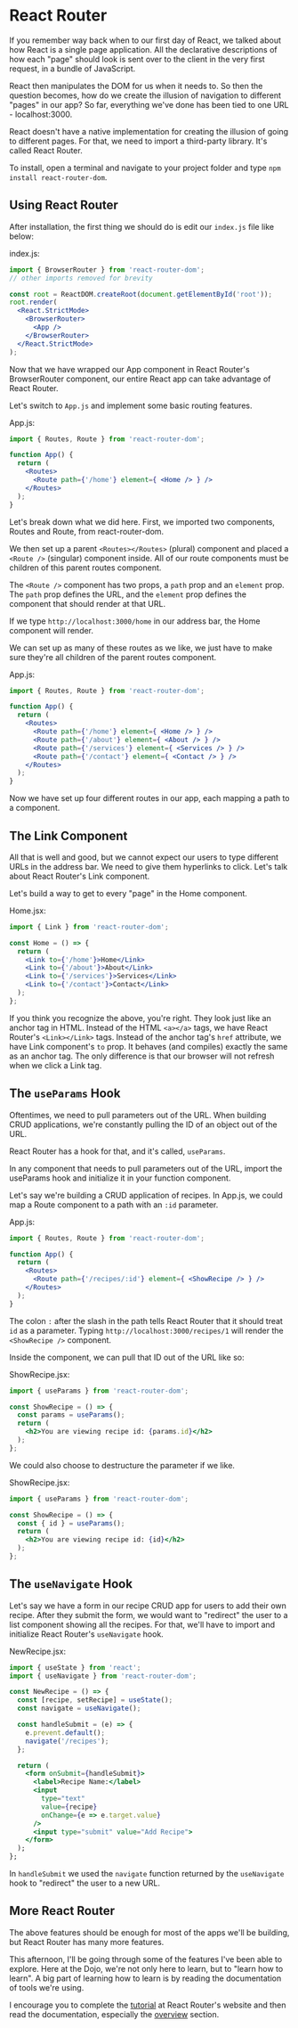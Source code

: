 # React Router

If you remember way back when to our first day of React, we talked about how React is a single page application. All the declarative descriptions of how each "page" should look is sent over to the client in the very first request, in a bundle of JavaScript.

React then manipulates the DOM for us when it needs to. So then the question becomes, how do we create the illusion of navigation to different "pages" in our app? So far, everything we've done has been tied to one URL - localhost:3000.

React doesn't have a native implementation for creating the illusion of going to different pages. For that, we need to import a third-party library. It's called React Router.

To install, open a terminal and navigate to your project folder and type `npm install react-router-dom`.

## Using React Router

After installation, the first thing we should do is edit our `index.js` file like below:

index.js:
```jsx
import { BrowserRouter } from 'react-router-dom';
// other imports removed for brevity

const root = ReactDOM.createRoot(document.getElementById('root'));
root.render(
  <React.StrictMode>
    <BrowserRouter>
      <App />
    </BrowserRouter>
  </React.StrictMode>
);
```

Now that we have wrapped our App component in React Router's BrowserRouter component, our entire React app can take advantage of React Router.

Let's switch to `App.js` and implement some basic routing features.

App.js:
```jsx
import { Routes, Route } from 'react-router-dom';

function App() {
  return (
    <Routes>
      <Route path={'/home'} element={ <Home /> } />
    </Routes>
  );
}
```

Let's break down what we did here. First, we imported two components, Routes and Route, from react-router-dom.

We then set up a parent `<Routes></Routes>` (plural) component and placed a `<Route />` (singular) component inside. All of our route components must be children of this parent routes component.

The `<Route />` component has two props, a `path` prop and an `element` prop. The `path` prop defines the URL, and the `element` prop defines the component that should render at that URL.

If we type `http://localhost:3000/home` in our address bar, the Home component will render.

We can set up as many of these routes as we like, we just have to make sure they're all children of the parent routes component.

App.js:
```jsx
import { Routes, Route } from 'react-router-dom';

function App() {
  return (
    <Routes>
      <Route path={'/home'} element={ <Home /> } />
      <Route path={'/about'} element={ <About /> } />
      <Route path={'/services'} element={ <Services /> } />
      <Route path={'/contact'} element={ <Contact /> } />
    </Routes>
  );
}
```

Now we have set up four different routes in our app, each mapping a path to a component.

## The Link Component

All that is well and good, but we cannot expect our users to type different URLs in the address bar. We need to give them hyperlinks to click. Let's talk about React Router's Link component.

Let's build a way to get to every "page" in the Home component.

Home.jsx:
```jsx
import { Link } from 'react-router-dom';

const Home = () => {
  return (
    <Link to={'/home'}>Home</Link>
    <Link to={'/about'}>About</Link>
    <Link to={'/services'}>Services</Link>
    <Link to={'/contact'}>Contact</Link>
  );
};
```

If you think you recognize the above, you're right. They look just like an anchor tag in HTML. Instead of the HTML `<a></a>` tags, we have React Router's `<Link></Link>` tags. Instead of the anchor tag's `href` attribute, we have Link component's `to` prop. It behaves (and compiles) exactly the same as an anchor tag. The only difference is that our browser will not refresh when we click a Link tag.

## The `useParams` Hook

Oftentimes, we need to pull parameters out of the URL. When building CRUD applications, we're constantly pulling the ID of an object out of the URL.

React Router has a hook for that, and it's called, `useParams`.

In any component that needs to pull parameters out of the URL, import the useParams hook and initialize it in your function component.

Let's say we're building a CRUD application of recipes. In App.js, we could map a Route component to a path with an `:id` parameter.

App.js:
```jsx
import { Routes, Route } from 'react-router-dom';

function App() {
  return (
    <Routes>
      <Route path={'/recipes/:id'} element={ <ShowRecipe /> } />
    </Routes>
  );
}
```

The colon `:` after the slash in the path tells React Router that it should treat `id` as a parameter. Typing `http://localhost:3000/recipes/1` will render the `<ShowRecipe />` component.

Inside the component, we can pull that ID out of the URL like so:

ShowRecipe.jsx:
```jsx
import { useParams } from 'react-router-dom';

const ShowRecipe = () => {
  const params = useParams();
  return (
    <h2>You are viewing recipe id: {params.id}</h2>
  );
};
```

We could also choose to destructure the parameter if we like.

ShowRecipe.jsx:
```jsx
import { useParams } from 'react-router-dom';

const ShowRecipe = () => {
  const { id } = useParams();
  return (
    <h2>You are viewing recipe id: {id}</h2>
  );
};
```

## The `useNavigate` Hook

Let's say we have a form in our recipe CRUD app for users to add their own recipe. After they submit the form, we would want to "redirect" the user to a list component showing all the recipes. For that, we'll have to import and initialize React Router's `useNavigate` hook.

NewRecipe.jsx:
```jsx
import { useState } from 'react';
import { useNavigate } from 'react-router-dom';

const NewRecipe = () => {
  const [recipe, setRecipe] = useState();
  const navigate = useNavigate();

  const handleSubmit = (e) => {
    e.prevent.default();
    navigate('/recipes');
  };

  return (
    <form onSubmit={handleSubmit}>
      <label>Recipe Name:</label>
      <input
        type="text"
        value={recipe}
        onChange={e => e.target.value}  
      />
      <input type="submit" value="Add Recipe">
    </form>
  );
};
```

In `handleSubmit` we used the `navigate` function returned by the `useNavigate` hook to "redirect" the user to a new URL.

## More React Router

The above features should be enough for most of the apps we'll be building, but React Router has many more features.

This afternoon, I'll be going through some of the features I've been able to explore. Here at the Dojo, we're not only here to learn, but to "learn how to learn". A big part of learning how to learn is by reading the documentation of tools we're using.

I encourage you to complete the [tutorial](https://reactrouter.com/en/v6.3.0/getting-started/tutorial) at React Router's website and then read the documentation, especially the [overview](https://reactrouter.com/en/v6.3.0/getting-started/overview) section.